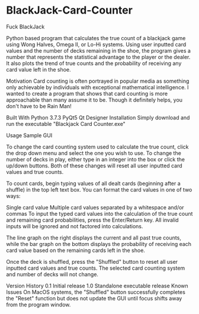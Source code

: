 # BlackJack-Card-Counter
Fuck BlackJack 

Python based program that calculates the true count of a blackjack game using Wong Halves, Omega II, or Lo-Hi systems. Using user inputted card values and the number of decks remaining in the shoe, the program gives a number that represents the statistical advantage to the player or the dealer. It also plots the trend of true counts and the probability of receiving any card value left in the shoe.

Motivation
Card counting is often portrayed in popular media as something only achievable by individuals with exceptional mathematical intelligence. I wanted to create a program that shows that card counting is more approachable than many assume it to be. Though it definitely helps, you don't have to be Rain Man!

Built With
Python 3.7.3
PyQt5
Qt Designer
Installation
Simply download and run the executable "Blackjack Card Counter.exe"

Usage
Sample GUI

To change the card counting system used to calculate the true count, click the drop down menu and select the one you wish to use. To change the number of decks in play, either type in an integer into the box or click the up/down buttons. Both of these changes will reset all user inputted card values and true counts.

To count cards, begin typing values of all dealt cards (beginning after a shuffle) in the top left text box. You can format the card values in one of two ways:

Single card value
Multiple card values separated by a whitespace and/or commas
To input the typed card values into the calculation of the true count and remaining card probabilities, press the Enter/Return key. All invalid inputs will be ignored and not factored into calculations.

The line graph on the right displays the current and all past true counts, while the bar graph on the bottom displays the probability of receiving each card value based on the remaining cards left in the shoe.

Once the deck is shuffled, press the "Shuffled" button to reset all user inputted card values and true counts. The selected card counting system and number of decks will not change.

Version History
0.1
Initial release
1.0
Standalone executable release
Known Issues
On MacOS systems, the "Shuffled" button successfully completes the "Reset" function but does not update the GUI until focus shifts away from the program window.
